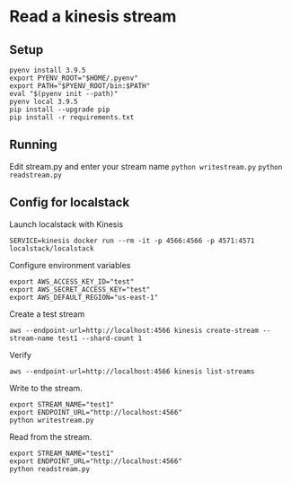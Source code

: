# Read a kinesis stream

## Setup

```
pyenv install 3.9.5
export PYENV_ROOT="$HOME/.pyenv"
export PATH="$PYENV_ROOT/bin:$PATH"
eval "$(pyenv init --path)"
pyenv local 3.9.5
pip install --upgrade pip
pip install -r requirements.txt
```

## Running

Edit stream.py and enter your stream name
`python writestream.py`
`python readstream.py`

## Config for localstack

Launch localstack with Kinesis 

`SERVICE=kinesis docker run --rm -it -p 4566:4566 -p 4571:4571 localstack/localstack`

Configure environment variables

```
export AWS_ACCESS_KEY_ID="test"
export AWS_SECRET_ACCESS_KEY="test"
export AWS_DEFAULT_REGION="us-east-1"
```

Create a test stream

`aws --endpoint-url=http://localhost:4566 kinesis create-stream --stream-name test1 --shard-count 1`

Verify

`aws --endpoint-url=http://localhost:4566 kinesis list-streams`

Write to the stream.

```
export STREAM_NAME="test1"
export ENDPOINT_URL="http://localhost:4566"
python writestream.py
```

Read from the stream.

```
export STREAM_NAME="test1"
export ENDPOINT_URL="http://localhost:4566"
python readstream.py
```
